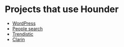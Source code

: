 # Projects that use Hounder #

  * [WordPress](http://search.wordpress.com)
  * [People search](http://wink.com)
  * [Trendistic](http://search.trendistic.com)
  * [Clarin](http://buscador.clarin.com)